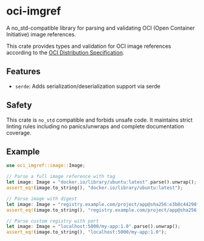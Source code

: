 # oci-imgref

A no_std-compatible library for parsing and validating OCI (Open
Container Initiative) image references.

This crate provides types and validation for OCI image references
according to the [OCI Distribution Specification](https://github.com/opencontainers/distribution-spec).

## Features

- `serde`: Adds serialization/deserialization support via serde

## Safety

This crate is `no_std` compatible and forbids unsafe code. It maintains
strict linting rules including no panics/unwraps and complete documentation
coverage.

## Example

```rust
use oci_imgref::image::Image;

// Parse a full image reference with tag
let image: Image = "docker.io/library/ubuntu:latest".parse().unwrap();
assert_eq!(image.to_string(), "docker.io/library/ubuntu:latest");

// Parse image with digest
let image: Image = "registry.example.com/project/app@sha256:e3b0c44298fc1c149afbf4c8996fb92427ae41e4649b934ca495991b7852b855".parse().unwrap();
assert_eq!(image.to_string(), "registry.example.com/project/app@sha256:e3b0c44298fc1c149afbf4c8996fb92427ae41e4649b934ca495991b7852b855");

// Parse custom registry with port
let image: Image = "localhost:5000/my-app:1.0".parse().unwrap();
assert_eq!(image.to_string(), "localhost:5000/my-app:1.0");
```
